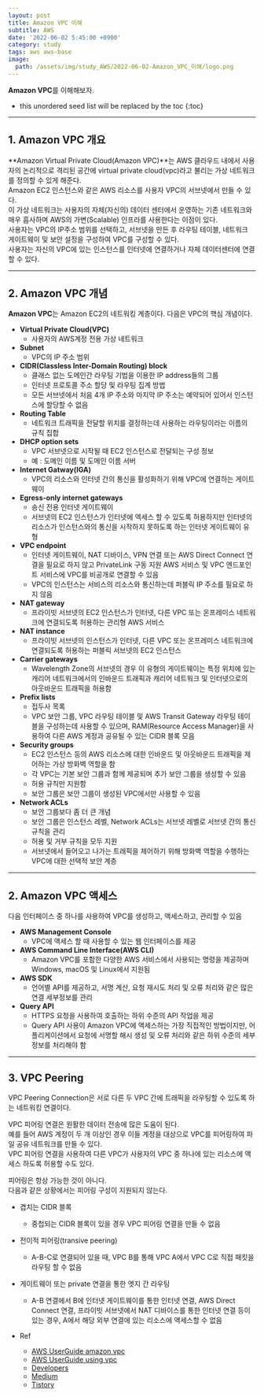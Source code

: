 ```yaml
---
layout: post
title: Amazon VPC 이해
subtitle: AWS
date: '2022-06-02 5:45:00 +0900'
category: study
tags: aws aws-base
image:
  path: /assets/img/study_AWS/2022-06-02-Amazon_VPC_이해/logo.png
---
```


**Amazon VPC**를 이해해보자.

<!--more-->

* this unordered seed list will be replaced by the toc
{:toc}

<hr/>

## 1. Amazon VPC 개요

**Amazon Virtual Private Cloud(Amazon VPC)**는 AWS 클라우드 내에서 사용자의 논리적으로 격리된 공간에 virtual private cloud(vpc)라고 불리는 가상 네트워크를 정의할 수 있게 해준다.<br>
Amazon EC2 인스턴스와 같은 AWS 리소스를 사용자 VPC의 서브넷에서 만들 수 있다.<br>
이 가상 네트워크는 사용자의 자체(자신의) 데이터 센터에서 운영하는 기존 네트워크와 매우 흡사하며 AWS의 가변(Scalable) 인프라를 사용한다는 이점이 있다.<br>
사용자는 VPC의 IP주소 범위를 선택하고, 서브넷을 만든 후 라우팅 테이블, 네트워크 게이트웨이 및 보안 설정을 구성하여 VPC를 구성할 수 있다.<br>
사용자는 자신의 VPC에 있는 인스턴스를 인터넷에 연결하거나 자체 데이터센터에 연결할 수 있다.

<hr/>

## 2. Amazon VPC 개념

**Amazon VPC**는 Amazon EC2의 네트워킹 계층이다.
다음은 VPC의 핵심 개념이다.

* **Virtual Private Cloud(VPC)**
  - 사용자의 AWS계정 전용 가상 네트워크
* **Subnet**
  - VPC의 IP 주소 범위
* **CIDR(Classless Inter-Domain Routing) block**
  - 클래스 없는 도메인간 라우팅 기법을 이용한 IP address들의 그룹
  - 인터넷 프로토콜 주소 할당 및 라우팅 집계 방법
  - 모든 서브넷에서 처음 4개 IP 주소와 마지막 IP 주소는 예약되어 있어서 인스턴스에 할당할 수 없음
* **Routing Table**
  - 네트워크 트래픽을 전달할 위치를 결정하는데 사용하는 라우팅이라는 이름의 규칙 집합
* **DHCP option sets**
  - VPC 서브넷으로 시작될 때 EC2 인스턴스로 전달되는 구성 정보
  - 예 : 도메인 이름 및 도메인 이름 서버
* **Internet Gatway(IGA)**
  - VPC의 리소스와 인터넷 간의 통신을 활성화하기 위해 VPC에 연결하는 게이트웨이
* **Egress-only internet gateways**
  - 송신 전용 인터넷 게이트웨이
  - 서브넷의 EC2 인스턴스가 인터넷에 엑세스 할 수 있도록 허용하지만 인터넷의 리소스가 인스턴스와의 통신을 시작하지 못하도록 하는 인터넷 게이트웨이 유형
* **VPC endpoint**
  - 인터넷 게이트웨이, NAT 디바이스, VPN 연결 또는 AWS Direct Connect 연결을 필요로 하지 않고 PrivateLink 구동 지원 AWS 서비스 및 VPC 엔드포인트 서비스에 VPC를 비공개로 연결할 수 있음
  - VPC의 인스턴스는 서비스의 리소스와 통신하는데 퍼블릭 IP 주소를 필요로 하지 않음
* **NAT gateway**
  - 프라이빗 서브넷의 EC2 인스턴스가 인터넷, 다른 VPC 또는 온프레미스 네트워크에 연결되도록 허용하는 관리형 AWS 서비스
* **NAT instance**
  - 프라이빗 서브넷의 인스턴스가 인터넷, 다른 VPC 또는 온프레미스 네트워크에 연결되도록 허용하는 퍼블릭 서브넷의 EC2 인스턴스
* **Carrier gateways**
  - Wavelength Zone의 서브넷의 경우 이 유형의 게이트웨이는 특정 위치에 있는 캐리어 네트워크에서의 인바운드 트래픽과 캐리어 네트워크 및 인터넷으로의 아웃바운드 트래픽을 허용함
* **Prefix lists**
  - 접두사 목록
  - VPC 보안 그룹, VPC 라우팅 테이블 및 AWS Transit Gateway 라우팅 테이블을 구성하는데 사용할 수 있으며, RAM(Resource Access Manager)을 사용하여 다른 AWS 계정과 공유될 수 있는 CIDR 블록 모음
* **Security groups**
  - EC2 인스턴스 등의 AWS 리소스에 대한 인바운드 및 아웃바운드 트래픽을 제어하는 가상 방화벽 역할을 함
  - 각 VPC는 기본 보안 그룹과 함께 제공되며 추가 보안 그룹을 생성할 수 있음
  - 허용 규칙만 지원함
  - 보안 그룹은 보안 그룹이 생성된 VPC에서만 사용할 수 있음
* **Network ACLs**
  - 보안 그룹보다 좀 더 큰 개념
  - 보안 그룹은 인스턴스 레벨, Network ACLs는 서브넷 레벨로 서브넷 간의 통신 규칙을 관리
  - 허용 및 거부 규칙을 모두 지원
  - 서브넷에서 들어오고 나가는 트래픽을 제어하기 위해 방화벽 역할을 수행하는 VPC에 대한 선택적 보안 계층

<hr/>

## 2. Amazon VPC 액세스

다음 인터페이스 중 하나를 사용하여 VPC를 생성하고, 액세스하고, 관리할 수 있음

* **AWS Management Console**
  + VPC에 액세스 할 때 사용할 수 있는 웹 인터페이스를 제공
* **AWS Command Line Interface(AWS CLI)**
  + Amazon VPC를 포함한 다양한 AWS 서비스에서 사용되는 명령을 제공하며 Windows, macOS 및 Linux에서 지원됨
* **AWS SDK**
  + 언어별 API를 제공하고, 서명 계산, 요청 재시도 처리 및 오류 처리와 같은 많은 연결 세부정보를 관리
* **Query API**
  + HTTPS 요청을 사용하여 호출하는 하위 수준의 API 작업을 제공
  + Query API 사용이 Amazon VPC에 액세스하는 가장 직접적인 방법이지만, 어플리케이션에서 요청에 서명할 해시 생성 및 오류 처리와 같은 하위 수준의 세부 정보를 처리해야 함

<hr/>

## 3. VPC Peering

VPC Peering Connection은 서로 다른 두 VPC 간에 트래픽을 라우팅할 수 있도록 하는 네트워킹 연결이다.

VPC 피어링 연결은 원활한 데이터 전송에 많은 도움이 된다.<br>
예를 들어 AWS 계정이 두 개 이상인 경우 이들 계정을 대상으로 VPC를 피어링하여 파일 공유 네트워크를 만들 수 있다.<br>
VPC 피어링 연결을 사용하여 다른 VPC가 사용자의 VPC 중 하나에 있는 리소스에 액세스 하도록 허용할 수도 있다.<br>

피어링은 항상 가능한 것이 아니다.<br>
다음과 같은 상황에서는 피어링 구성이 지원되지 않는다.

* 겹치는 CIDR 블록
  + 중첩되는 CIDR 블록이 있을 경우 VPC 피어링 연결을 만들 수 없음

* 전이적 피어링(transive peering)
  + A-B-C로 연결되어 있을 때, VPC B를 통해 VPC A에서 VPC C로 직접 패킷을 라우팅 할 수 없음

* 게이트웨이 또는 private 연결을 통한 엣지 간 라우팅
  + A-B 연결에서 B에 인터넷 게이트웨이를 통한 인터넷 연결, AWS Direct Connect 연결, 프라이빗 서브넷에서 NAT 디바이스를 통한 인터넷 연결 등이 있는 경우, A에서 해당 외부 연결에 있는 리소스에 액세스할 수 없음

* Ref
  - [AWS UserGuide amazon vpc](https://docs.aws.amazon.com/ko_kr/vpc/latest/userguide/what-is-amazon-vpc.html)
  - [AWS UserGuide using vpc](https://docs.aws.amazon.com/ko_kr/AWSEC2/latest/UserGuide/using-vpc.html)
  - [Developers](https://dev.classmethod.jp/articles/vpc-3/)
  - [Medium](https://medium.com/harrythegreat/aws-%EA%B0%80%EC%9E%A5%EC%89%BD%EA%B2%8C-vpc-%EA%B0%9C%EB%85%90%EC%9E%A1%EA%B8%B0-71eef95a7098)
  - [Tistory](https://arisu1000.tistory.com/27744)
